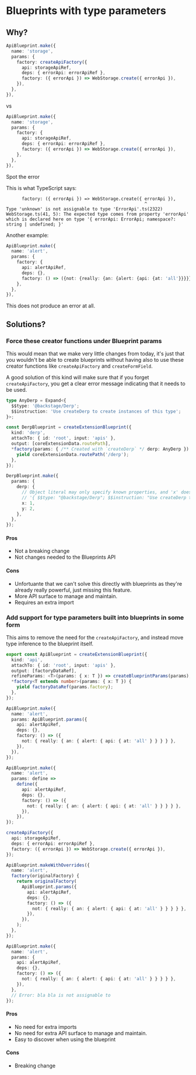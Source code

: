 # Blueprints with type parameters

## Why?

```ts
ApiBlueprint.make({
  name: 'storage',
  params: {
    factory: createApiFactory({
      api: storageApiRef,
      deps: { errorApi: errorApiRef },
      factory: ({ errorApi }) => WebStorage.create({ errorApi }),
    }),
  },
}),
```

vs

```ts
ApiBlueprint.make({
  name: 'storage',
  params: {
    factory: {
      api: storageApiRef,
      deps: { errorApi: errorApiRef },
      factory: ({ errorApi }) => WebStorage.create({ errorApi }),
    },
  },
}),
```

Spot the error

This is what TypeScript says:

```
      factory: ({ errorApi }) => WebStorage.create({ errorApi }),
                                                     ^
Type 'unknown' is not assignable to type 'ErrorApi'.ts(2322)
WebStorage.ts(41, 5): The expected type comes from property 'errorApi' which is declared here on type '{ errorApi: ErrorApi; namespace?: string | undefined; }'
```

Another example:

```ts
ApiBlueprint.make({
  name: 'alert',
  params: {
    factory: {
      api: alertApiRef,
      deps: {},
      factory: () => ({not: {really: {an: {alert: {api: {at: 'all'}}}}}}),
    },
  },
}),
```

This does not produce an error at all.

## Solutions?

### Force these creator functions under Blueprint params

This would mean that we make very little changes from today, it's just that you wouldn't be able to create blueprints without having also to use these creator functions like `createApiFactory` and `createFormField`.

A good solution of this kind will make sure that if you forget `createApiFactory`, you get a clear error message indicating that it needs to be used.

```ts
type AnyDerp = Expand<{
  $$type: '@backstage/Derp';
  $$instruction: 'Use createDerp to create instances of this type';
}>;

const DerpBlueprint = createExtensionBlueprint({
  kind: 'derp',
  attachTo: { id: 'root', input: 'apis' },
  output: [coreExtensionData.routePath],
  *factory(params: { /** Created with `createDerp` */ derp: AnyDerp }) {
    yield coreExtensionData.routePath('/derp');
  },
});

DerpBlueprint.make({
  params: {
    derp: {
      // Object literal may only specify known properties, and 'x' does not exist in type
      // '{ $$type: "@backstage/Derp"; $$instruction: "Use createDerp to create instances of this type"; }'.
      x: 1,
      y: 2,
    },
  },
});
```

#### Pros

- Not a breaking change
- Not changes needed to the Blueprints API

#### Cons

- Unfortuante that we can't solve this directly with blueprints as they're already really powerful, just missing this feature.
- More API surface to manage and maintain.
- Requires an extra import

### Add support for type parameters built into blueprints in some form

This aims to remove the need for the `createApiFactory`, and instead move type inference to the blueprint itself.

```ts
export const ApiBlueprint = createExtensionBlueprint({
  kind: 'api',
  attachTo: { id: 'root', input: 'apis' },
  output: [factoryDataRef],
  refineParams: <T>(params: { x: T }) => createBlueprintParams(params),
  *factory<T extends number>(params: { x: T }) {
    yield factoryDataRef(params.factory);
  },
});

ApiBlueprint.make({
  name: 'alert',
  params: ApiBlueprint.params({
    api: alertApiRef,
    deps: {},
    factory: () => ({
      not: { really: { an: { alert: { api: { at: 'all' } } } } },
    }),
  }),
});

ApiBlueprint.make({
  name: 'alert',
  params: define =>
    define({
      api: alertApiRef,
      deps: {},
      factory: () => ({
        not: { really: { an: { alert: { api: { at: 'all' } } } } },
      }),
    }),
});

createApiFactory({
  api: storageApiRef,
  deps: { errorApi: errorApiRef },
  factory: ({ errorApi }) => WebStorage.create({ errorApi }),
});

ApiBlueprint.makeWithOverrides({
  name: 'alert',
  factory(originalFactory) {
    return originalFactory(
      ApiBlueprint.params({
        api: alertApiRef,
        deps: {},
        factory: () => ({
          not: { really: { an: { alert: { api: { at: 'all' } } } } },
        }),
      }),
    );
  },
});

ApiBlueprint.make({
  name: 'alert',
  params: {
    api: alertApiRef,
    deps: {},
    factory: () => ({
      not: { really: { an: { alert: { api: { at: 'all' } } } } },
    }),
  },
  // Error: bla bla is not assignable to
});
```

#### Pros

- No need for extra imports
- No need for extra API surface to manage and maintain.
- Easy to discover when using the blueprint

#### Cons

- Breaking change
